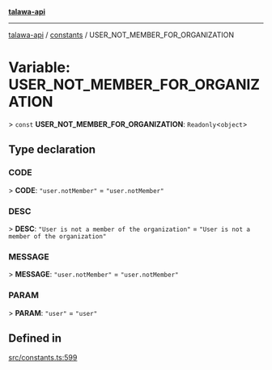 [**talawa-api**](../../README.md)

***

[talawa-api](../../modules.md) / [constants](../README.md) / USER\_NOT\_MEMBER\_FOR\_ORGANIZATION

# Variable: USER\_NOT\_MEMBER\_FOR\_ORGANIZATION

\> `const` **USER\_NOT\_MEMBER\_FOR\_ORGANIZATION**: `Readonly`\<`object`\>

## Type declaration

### CODE

\> **CODE**: `"user.notMember"` = `"user.notMember"`

### DESC

\> **DESC**: `"User is not a member of the organization"` = `"User is not a member of the organization"`

### MESSAGE

\> **MESSAGE**: `"user.notMember"` = `"user.notMember"`

### PARAM

\> **PARAM**: `"user"` = `"user"`

## Defined in

[src/constants.ts:599](https://github.com/PalisadoesFoundation/talawa-api/blob/832d310bae30bd8cb45fb1b44f62dd776dccc52f/src/constants.ts#L599)
